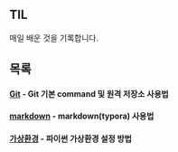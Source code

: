 ## TIL

매일 배운 것을 기록합니다.

## 목록

#### [Git](./Git/) - Git 기본 command 및 원격 저장소 사용법

#### [markdown](./markdown/) - markdown(typora) 사용법

#### [가상환경](./가상환경/) - 파이썬 가상환경 설정 방법